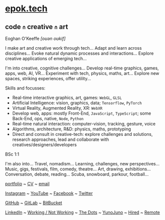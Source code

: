 # [epok.tech](https://epok.tech)
## code `∩` creative `∩` art

Eoghan O'Keeffe _[oʊən oʊkif]_

I make art and creative work through tech...
Adapt and learn across disciplines...
Evoke natural dynamic processes and interactions...
Explore creative applications of emerging tech...

I'm into creative, cognitive challenges...
Develop real-time graphics, games, apps, web, AI, VR...
Experiment with tech, physics, maths, art...
Explore new spaces, striking experiences, offer utility...

Skills and focusses:
- Real-time interactive graphics, art, games: `WebGL`, `GLSL`
- Artificial Intelligence: vision, graphics, data; `Tensorflow`, `PyTorch`
- Virtual Reality, Augmented Reality, XR: `WebXR`
- Develop web, apps: mostly Front-End, `JavaScript`, `TypeScript`; some Back-End, ops, native, `Node`, `Python`
- Real-time natural interaction: computer-vision, tracking, gesture, voice
- Algorithms, architecture, R&D: physics, maths, prototyping
- Direct and consult in creative-tech: explore challenges and solutions, research approaches, lead and collaborate with creatives/designers/developers

BSc 1:1

I'm also into...
Travel, nomadism...
Learning, challenges, new perspectives...
Music, gigs, festivals, film, comedy, theatre...
Art, drawing, exhibitions...
Conversation, debate, reading...
Scuba, snowboard, parkour, football...

[portfolio](https://epok.tech/) ~
[CV](https://epoktech.notion.site/CV-2feccf5f5ad84936a6205df6dbd347d5) ~
[email](epok.tech@gmail.com)

[Instagram](https://www.instagram.com/epok.tech/) ~
[YouTube](https://www.youtube.com/@epok-tech) ~
[Facebook](https://www.facebook.com/epok.tech) ~
[Twitter](https://twitter.com/@keeffEoghan)

[GitHub](https://github.com/keeffeoghan) ~
[GitLab](https://gitlab.com/keeffeoghan) ~
[BitBucket](https://bitbucket.org/keeffEoghan/)

[LinkedIn](https://www.linkedin.com/in/epok-tech/) ~
[Working / Not Working](https://workingnotworking.com/epok-tech) ~
[The Dots](https://the-dots.com/users/eoghan-o-keeffe-411162) ~
[YunoJuno](https://uk.yunojuno.com/p/epok-tech) ~
[Hired](https://hired.com/x/27e86) ~
[Remote](https://remote.com/eoghanokeeffe)

